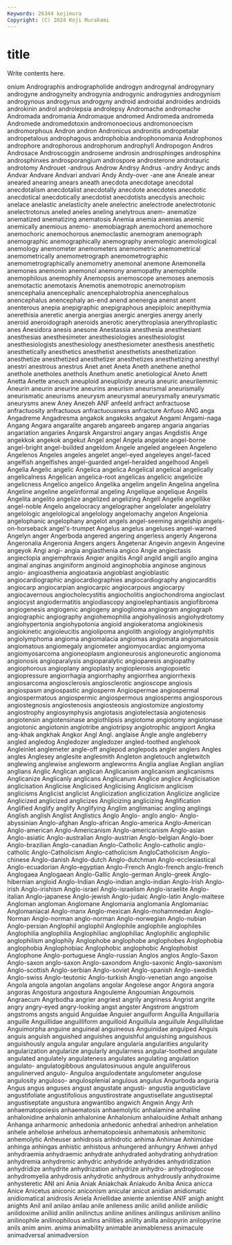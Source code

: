```yaml
---
Keywords: 26344 kojimura
Copyright: (C) 2024 Koji Murakami
---
```


# title

Write contents here.



onium Andrographis
andrographolide androgyn androgynal androgynary androgyne androgyneity androgynia androgynic androgynies androgynism
androgynous androgynus androgyny android androidal androides androids androkinin androl androlepsia
androlepsy Andromache andromache Andromada andromania Andromaque andromed Andromeda andromeda Andromede
andromedotoxin andromonoecious andromonoecism andromorphous Andron andron Andronicus andronitis andropetalar andropetalous
androphagous androphobia androphonomania Androphonos androphore androphorous androphorum androphyll Andropogon Andros
Androsace Androscoggin androseme androsin androsphinges androsphinx androsphinxes androsporangium androspore androsterone
androtauric androtomy Androuet -androus Androw Andrsy Andrus -andry Andryc ands
Andvar Andvare Andvari andvari Andy Andy-over -ane ane Aneale anear
aneared anearing anears aneath anecdota anecdotage anecdotal anecdotalism anecdotalist anecdotally
anecdote anecdotes anecdotic anecdotical anecdotically anecdotist anecdotists anecdysis anechoic anelace
anelastic anelasticity anele anelectric anelectrode anelectrotonic anelectrotonus aneled aneles aneling
anelytrous anem- anematize anematized anematizing anematosis Anemia anemia anemias anemic
anemically anemious anemo- anemobiagraph anemochord anemochore anemochoric anemochorous anemoclastic anemogram
anemograph anemographic anemographically anemography anemologic anemological anemology anemometer anemometers anemometric
anemometrical anemometrically anemometrograph anemometrographic anemometrographically anemometry anemonal anemone Anemonella anemones
anemonin anemonol anemony anemopathy anemophile anemophilous anemophily Anemopsis anemoscope anemoses
anemosis anemotactic anemotaxis Anemotis anemotropic anemotropism anencephalia anencephalic anencephalotrophia anencephalous
anencephalus anencephaly an-end anend anenergia anenst anent anenterous anepia anepigraphic
anepigraphous anepiploic anepithymia anerethisia aneretic anergia anergias anergic anergies anergy
anerly aneroid aneroidograph aneroids anerotic anerythroplasia anerythroplastic anes Anesidora anesis
anesone Anestassia anesthesia anesthesiant anesthesias anesthesimeter anesthesiologies anesthesiologist anesthesiologists anesthesiology
anesthesiometer anesthesis anesthetic anesthetically anesthetics anesthetist anesthetists anesthetization anesthetize anesthetized
anesthetizer anesthetizes anesthetizing anesthyl anestri anestrous anestrus Anet anet Aneta
Aneth anethene anethol anethole anetholes anethols Anethum anetic anetiological Aneto
Anett Anetta Anette aneuch aneuploid aneuploidy aneuria aneuric aneurilemmic Aneurin
aneurin aneurine aneurins aneurism aneurismal aneurismally aneurismatic aneurisms aneurysm aneurysmal
aneurysmally aneurysmatic aneurysms anew Aney Anezeh ANF anfeeld anfract anfractuose
anfractuosity anfractuous anfractuousness anfracture Anfuso ANG anga Angadreme Angadresma angakok
angakoks angakut Angami Angami-naga Angang Angara angaralite angareb angareeb angarep
angaria angarias angariation angaries Angarsk Angarstroi angary angas Angdistis Ange
angekkok angekok angekut Angel angel Angela angelate angel-borne angel-bright angel-builded
angeldom Angele angeled angeleen Angeleno Angelenos Angeles angeles angelet angel-eyed
angeleyes angel-faced angelfish angelfishes angel-guarded angel-heralded angelhood Angeli Angelia Angelic
angelic Angelica angelica Angelical angelical angelically angelicalness Angelican angelica-root angelicas
angelicic angelicize angelicness Angelico angelico Angelika angelim angelin Angelina angelina
Angeline angeline angelinformal angeling Angelique angelique Angelis Angelita angelito angelize
angelized angelizing Angell Angelle angellike angel-noble Angelo angelocracy angelographer angelolater
angelolatry angelologic angelological angelology angelomachy angelon Angelonia angelophanic angelophany angelot
angels angel-seeming angelship angels-on-horseback angel's-trumpet Angelus angelus angeluses angel-warned Angelyn
anger Angerboda angered angering angerless angerly Angerona Angeronalia Angeronia Angers
angers Angetenar Angevin angevin Angevine angeyok Angi angi- angia angiasthenia
angico Angie angiectasis angiectopia angiemphraxis Angier angiitis Angil angild angili
angilo angina anginal anginas anginiform anginoid anginophobia anginose anginous angio-
angioasthenia angioataxia angioblast angioblastic angiocardiographic angiocardiographies angiocardiography angiocarditis angiocarp angiocarpian
angiocarpic angiocarpous angiocarpy angiocavernous angiocholecystitis angiocholitis angiochondroma angioclast angiocyst angiodermatitis
angiodiascopy angioelephantiasis angiofibroma angiogenesis angiogenic angiogeny angioglioma angiogram angiograph angiographic
angiography angiohemophilia angiohyalinosis angiohydrotomy angiohypertonia angiohypotonia angioid angiokeratoma angiokinesis angiokinetic
angioleucitis angiolipoma angiolith angiology angiolymphitis angiolymphoma angioma angiomalacia angiomas angiomata
angiomatosis angiomatous angiomegaly angiometer angiomyocardiac angiomyoma angiomyosarcoma angioneoplasm angioneurosis angioneurotic
angionoma angionosis angioparalysis angioparalytic angioparesis angiopathy angiophorous angioplany angioplasty angioplerosis
angiopoietic angiopressure angiorrhagia angiorrhaphy angiorrhea angiorrhexis angiosarcoma angiosclerosis angiosclerotic angioscope
angiosis angiospasm angiospastic angiosperm Angiospermae angiospermal angiospermatous angiospermic angiospermous angiosperms
angiosporous angiostegnosis angiostenosis angiosteosis angiostomize angiostomy angiostrophy angiosymphysis angiotasis angiotelectasia
angiotenosis angiotensin angiotensinase angiothlipsis angiotome angiotomy angiotonase angiotonic angiotonin angiotribe
angiotripsy angiotrophic angiport Angka ang-khak angkhak Angkor Angl Angl. anglaise
Angle angle angleberry angled angledog Angledozer angledozer angled-toothed anglehook Angleinlet
anglemeter angle-off anglepod anglepods angler anglers Angles angles Anglesey anglesite
anglesmith Angleton angletouch angletwitch anglewing anglewise angleworm angleworms Anglia angliae
Anglian anglian anglians Anglic Anglican anglican Anglicanism anglicanism anglicanisms Anglicanize
Anglicanly anglicans Anglicanum Anglice anglice Anglicisation anglicisation Anglicise Anglicised Anglicising
Anglicism anglicism anglicisms Anglicist anglicist Anglicization anglicization Anglicize anglicize Anglicized
anglicized anglicizes Anglicizing anglicizing Anglification Anglified Anglify anglify Anglifying Anglim
anglimaniac angling anglings Anglish anglish Anglist Anglistics Anglo Anglo- anglo
anglo- Anglo-abyssinian Anglo-afghan Anglo-african Anglo-america Anglo-American Anglo-american Anglo-Americanism Anglo-americanism Anglo-asian
Anglo-asiatic Anglo-australian Anglo-austrian Anglo-belgian Anglo-boer Anglo-brazilian Anglo-canadian Anglo-Catholic Anglo-catholic anglo-catholic
Anglo-Catholicism Anglo-catholicism AngloCatholicism Anglo-chinese Anglo-danish Anglo-dutch Anglo-dutchman Anglo-ecclesiastical Anglo-ecuadorian Anglo-egyptian
Anglo-French Anglo-french anglo-french Anglogaea Anglogaean Anglo-Gallic Anglo-german Anglo-greek Anglo-hibernian angloid
Anglo-Indian Anglo-indian anglo-indian Anglo-Irish Anglo-irish Anglo-irishism Anglo-israel Anglo-israelism Anglo-israelite Anglo-italian
Anglo-japanese Anglo-jewish Anglo-judaic Anglo-latin Anglo-maltese Angloman angloman Anglomane Anglomania anglomania
Anglomaniac Anglomaniacal Anglo-manx Anglo-mexican Anglo-mohammedan Anglo-Norman Anglo-norman anglo-norman Anglo-norwegian Anglo-nubian
Anglo-persian Anglophil anglophil Anglophile anglophile anglophiles Anglophilia anglophilia Anglophiliac anglophiliac
Anglophilic anglophilic anglophilism anglophily Anglophobe anglophobe anglophobes Anglophobia anglophobia Anglophobiac
Anglophobic anglophobic Anglophobist Anglophone Anglo-portuguese Anglo-russian Anglos anglos Anglo-Saxon Anglo-saxon
anglo-saxon Anglo-saxondom Anglo-saxonic Anglo-saxonism Anglo-scottish Anglo-serbian Anglo-soviet Anglo-spanish Anglo-swedish Anglo-swiss
Anglo-teutonic Anglo-turkish Anglo-venetian ango angoise Angola angola angolan angolans angolar
Angolese angor Angora angora angoras Angostura angostura Angouleme Angoumian Angoumois
Angraecum Angrbodha angrier angriest angrily angriness Angrist angrite angry angry-eyed
angry-looking angst angster Angstrom angstrom angstroms angsts anguid Anguidae Anguier
anguiform Anguilla Anguillaria anguille Anguillidae anguilliform anguilloid Anguillula anguillule Anguillulidae
Anguimorpha anguine anguineal anguineous Anguinidae anguiped Anguis anguis anguish anguished
anguishes anguishful anguishing anguishous anguishously angula angular angulare angularia angularities
angularity angularization angularize angularly angularness angular-toothed angulate angulated angulately angulateness
angulates angulating angulation angulato- angulatogibbous angulatosinuous angule anguliferous angulinerved angulo-
Anguloa angulodentate angulometer angulose angulosity anguloso- angulosplenial angulous angulus Angurboda
anguria Angus angus anguses angust angustate angusti- angustia angusticlave angustifoliate
angustifolious angustirostrate angustisellate angustiseptal angustiseptate angustura angwantibo angwich Angwin Angy
Anh anhaematopoiesis anhaematosis anhaemolytic anhalamine anhaline anhalonidine anhalonin anhalonine Anhalonium
anhalouidine Anhalt anhang Anhanga anharmonic anhedonia anhedonic anhedral anhedron anhelation
anhele anhelose anhelous anhematopoiesis anhematosis anhemitonic anhemolytic Anheuser anhidrosis anhidrotic
anhima Anhimae Anhimidae anhinga anhingas anhistic anhistous anhungered anhungry Anhwei
anhyd anhydraemia anhydraemic anhydrate anhydrated anhydrating anhydration anhydremia anhydremic anhydric
anhydride anhydrides anhydridization anhydridize anhydrite anhydrization anhydrize anhydro- anhydroglocose anhydromyelia
anhydrosis anhydrotic anhydrous anhydrously anhydroxime anhysteretic ANI ani Ania Aniak
Aniakchak Aniakudo Aniba Anica anicca Anice Anicetus aniconic aniconism anicular
anicut anidian anidiomatic anidiomatical anidrosis Aniela Aniellidae aniente anientise ANIF
anigh anight anights Anil anil anilao anilau anile anileness anilic
anilid anilide anilidic anilidoxime aniliid anilin anilinctus aniline anilines anilingus
anilinism anilino anilinophile anilinophilous anilins anilities anility anilla anilopyrin anilopyrine
anils anim anim. anima animability animable animableness animacule animadversal animadversion
